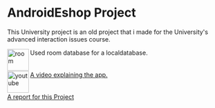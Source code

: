 # AndroidEshop Project
This University project is an old project that i made for the University's advanced interaction issues course.

Used room database for a localdatabase.<img align="left" alt="room"  width="50px" src="https://en.proft.me/media/android/android_database_room.png" /> <br/><br/><br/>
<img align="left" alt="youtube"  width="50px" src="https://icons-for-free.com/iconfiles/png/512/video+youtube+icon-1320192294490006733.png" /> [A video explaining the app.](https://www.youtube.com/watch?v=dfRitvSKclg)<br/><br/><br/>
[A report for this Project](https://docs.google.com/document/d/1nHdSq8_YVpgQl1Kfp2HYLP8NAaP_MEsE1OJfDUjimA0/edit?usp=sharing) 
